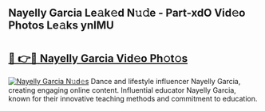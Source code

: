 ## Nayelly Garcia Le𝚊k𝚎d N𝚞𝚍e - Part-xdO Vid𝚎o Photos Le𝚊ks ynIMU

# <h2><a href="http://fbeyfdz.evod.top/?m=Nayelly+Garcia">🔗 👉🔴 Nayelly Garcia Vid𝚎o Ph𝚘t𝚘s</a></h2>

[![Nayelly Garcia N𝚞d𝚎s](https://i.imgur.com/8V9OHl7.gif)](http://fbeyfdz.evod.top/?m=Nayelly+Garcia)
Dance and lifestyle influencer Nayelly Garcia, creating engaging online content. Influential educator Nayelly Garcia, known for their innovative teaching methods and commitment to education. 
